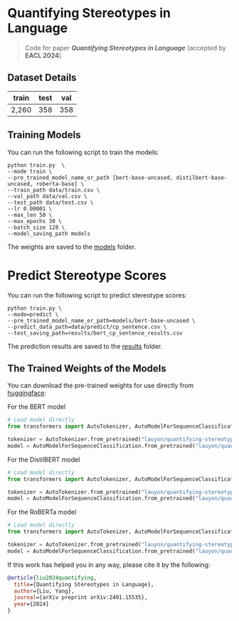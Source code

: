 # Quantifying Stereotypes in Language

> Code for paper ***Quantifying Stereotypes in Language*** (accepted by **EACL 2024**)

## Dataset Details

| train | test | val |
|-------|------|-----|
| 2,260 | 358  | 358 |

## Training Models

You can run the following script to train the models:

``` 
python train.py  \
--mode train \
--pre_trained_model_name_or_path [bert-base-uncased, distilbert-base-uncased, roberta-base] \
--train_path data/train.csv \
--val_path data/val.csv \
--test_path data/test.csv \
--lr 0.00001 \
--max_len 50 \
--max_epochs 30 \
--batch_size 128 \
--model_saving_path models
```

The weights are saved to the [models](models) folder.


# Predict Stereotype Scores
You can run the following script to predict stereotype scores:
```
python train.py \
--mode=predict \
--pre_trained_model_name_or_path=models/bert-base-uncased \
--predict_data_path=data/predict/cp_sentence.csv \
--test_saving_path=results/bert_cp_sentence_results.csv
```
The prediction results are saved to the [results](results) folder.

## The Trained Weights of the Models

You can download the pre-trained weights for use directly from [huggingface](https://huggingface.co/):

For the BERT model
```python
# Load model directly
from transformers import AutoTokenizer, AutoModelForSequenceClassification

tokenizer = AutoTokenizer.from_pretrained("lauyon/quantifying-stereotype-bert")
model = AutoModelForSequenceClassification.from_pretrained("lauyon/quantifying-stereotype-bert")
```

For the DistilBERT model
```python
# Load model directly
from transformers import AutoTokenizer, AutoModelForSequenceClassification

tokenizer = AutoTokenizer.from_pretrained("lauyon/quantifying-stereotype-distilbert")
model = AutoModelForSequenceClassification.from_pretrained("lauyon/quantifying-stereotype-distilbert")
```

For the RoBERTa model
```python
# Load model directly
from transformers import AutoTokenizer, AutoModelForSequenceClassification

tokenizer = AutoTokenizer.from_pretrained("lauyon/quantifying-stereotype-roberta")
model = AutoModelForSequenceClassification.from_pretrained("lauyon/quantifying-stereotype-roberta")
```

If this work has helped you in any way, please cite it by the following:
```bibtex
@article{liu2024quantifying,
  title={Quantifying Stereotypes in Language},
  author={Liu, Yang},
  journal={arXiv preprint arXiv:2401.15535},
  year={2024}
}
```
